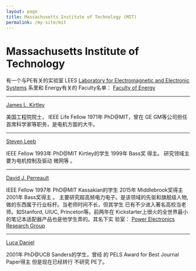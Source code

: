 ```yaml
---
layout: page
title: Massachusetts Institute of Technology (MIT)
permalink: /my-site/mit
---
```

# Massachusetts Institute of Technology

有一个与PE有关的实验室 LEES
[Laboratory for Electromagnetic and Electronic Systems](https://www.rle.mit.edu/lees/) 
系里和 Energy有关的 Faculty名单：
[Faculty of Energy](http://www.eecs.mit.edu/people/faculty-advisors/12)

---

[James L. Kirtley](http://web.mit.edu/kirtley/www/)

美国工程院院士， IEEE Life Fellow 1971年 PhD@MIT，曾在
GE GM等公司担任首席科学家等职务，是电机方面的大牛。

---

[Steven Leeb](http://meche.mit.edu/people/faculty/SBLEEB@MIT.EDU)

IEEE Fellow 1993年 PhD@MIT Kirtley的学生 1999年 Bass奖
得主。 研究领域主要为电机控制及驱动 微网等 。

---

[David J. Perreault](https://www.rle.mit.edu/people/directory/david-perreault/)

IEEE Fellow 1997年 PhD@MIT Kassakian的学生 2015年 Middlebrook奖得主 2001年 Bass奖得主 。 
主要研究超高频电力电子。是该领域的先驱和旗舰级人物, 做的东西属于行业标杆。当老师时间不长，但其学生
已有不少进入著名高校当老师。如Stanford, UIUC, Princeton等。前两年在
Kickstarter上很火的全世界最小的笔记本适配器产品也是他学生弄的。其名下实
验室： 
[Power Electronics Research Group](https://www.rle.mit.edu/per/home/)

---

[Luca Daniel](http://www.mit.edu/~dluca/)

2001年 PhD@UCB Sanders的学生，曾经 的 PELS Award for Best Journal Paper得主 但是现在已经转行 不研究 PE了。

